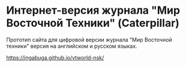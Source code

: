 <h1 align="left">Интернет-версия журнала "Мир Восточной Техники" (Caterpillar)</h1>

Прототип сайта для цифровой версии журнала "Мир Восточной техники" версия на английском и русском языках.

https://ingabuga.github.io/vtworld-nsk/
